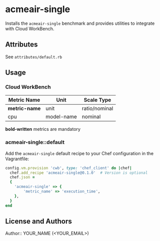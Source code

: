 # acmeair-single

Installs the `acmeair-single` benchmark and provides utilities to integrate with Cloud WorkBench.

## Attributes

See `attributes/default.rb`

## Usage

### Cloud WorkBench

| Metric Name                  | Unit              | Scale Type    |
| ---------------------------- | ----------------- | ------------- |
| **metric-name**              | unit              | ratio/nominal |
| cpu                          | model-name        | nominal       |

**bold-written** metrics are mandatory

### acmeair-single::default

Add the `acmeair-single` default recipe to your Chef configuration in the Vagrantfile:

```ruby
config.vm.provision 'cwb', type: 'chef_client' do |chef|
  chef.add_recipe 'acmeair-single@0.1.0'  # Version is optional
  chef.json =
  {
    'acmeair-single' => {
        'metric_name' => 'execution_time',
    },
  }
end
```

## License and Authors

Author:: YOUR_NAME (<YOUR_EMAIL>)
